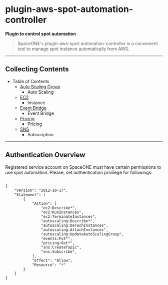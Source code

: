 # plugin-aws-spot-automation-controller

**Plugin to control spot automation**

> SpaceONE's plugin-aws-spot-automation-controller is a convenient tool to manage spot instance automatically from AWS.

---

## Collecting Contents

* Table of Contents
    * [Auto Scaling Group](/src/spaceone/spot_automation/connector/README.md)
        * Auto Scaling
    * [EC2](/src/spaceone/spot_automation/connector/README.md)
        * Instance
    * [Event Bridge](/src/spaceone/spot_automation/connector/README.md)
        * Event Bridge
    * [Pricing](/src/spaceone/spot_automation/connector/README.md)
        * Pricing
    * [SNS](/src/spaceone/spot_automation/connector/README.md)
        * Subscription

---
## Authentication Overview

Registered service account on SpaceONE must have certain permissions to use spot automation. 
Please, set authentication privilege for followings:

<pre>
<code>
{
    "Version": "2012-10-17",
    "Statement": [
        {
            "Action": [
                "ec2:Describe*",
                "ec2:RunInstances",
                "ec2:TerminateInstances",
                "autoscaling:Describe*",
                "autoscaling:DeTachInstances",
                "autoscaling:AttachInstances",
                "autoscaling:UpdateAutoScalingGroup",
                "events:Put*",
                "pricing:Get*",
                "sns:CreateTopic",
                "sns:Subscribe",
            ],
            "Effect": "Allow",
            "Resource": "*"
        }
    ]
}
</code>
</pre>
